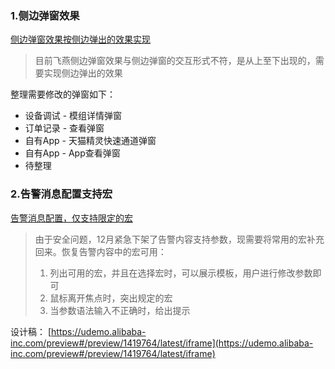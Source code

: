 ### 1.侧边弹窗效果
[侧边弹窗效果按侧边弹出的效果实现](https://aone.alibaba-inc.com/req/23118525)

> 目前飞燕侧边弹窗效果与侧边弹窗的交互形式不符，是从上至下出现的，需要实现侧边弹出的效果

整理需要修改的弹窗如下：
- 设备调试 - 模组详情弹窗
- 订单记录 - 查看弹窗
- 自有App - 天猫精灵快速通道弹窗
- 自有App - App查看弹窗
- 待整理

### 2.告警消息配置支持宏
[告警消息配置，仅支持限定的宏](https://aone.alibaba-inc.com/req/23688029)

> 由于安全问题，12月紧急下架了告警内容支持参数，现需要将常用的宏补充回来。恢复告警内容中的宏可用：
> 1. 列出可用的宏，并且在选择宏时，可以展示模板，用户进行修改参数即可
> 2. 鼠标离开焦点时，突出规定的宏
> 3. 当参数语法输入不正确时，给出提示

设计稿：
[https://udemo.alibaba-inc.com/preview#/preview/1419764/latest/iframe](https://udemo.alibaba-inc.com/preview#/preview/1419764/latest/iframe)
